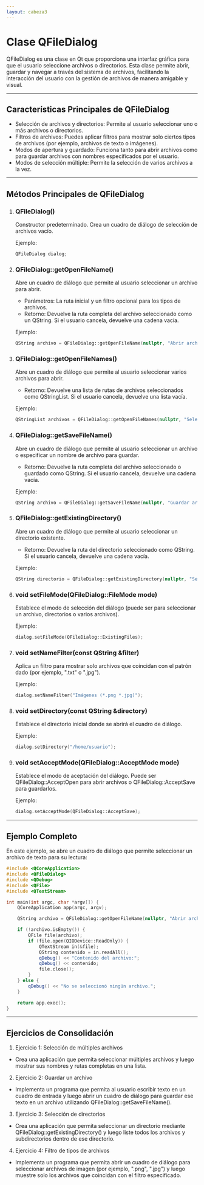 ```yaml
---
layout: cabeza3
---
```


# Clase QFileDialog
QFileDialog es una clase en Qt que proporciona una interfaz gráfica para que el usuario seleccione archivos o directorios. Esta clase permite abrir, guardar y navegar a través del sistema de archivos, facilitando la interacción del usuario con la gestión de archivos de manera amigable y visual.
***
## Características Principales de QFileDialog
- Selección de archivos y directorios: Permite al usuario seleccionar uno o más archivos o directorios.
- Filtros de archivos: Puedes aplicar filtros para mostrar solo ciertos tipos de archivos (por ejemplo, archivos de texto o imágenes).
- Modos de apertura y guardado: Funciona tanto para abrir archivos como para guardar archivos con nombres especificados por el usuario.
- Modos de selección múltiple: Permite la selección de varios archivos a la vez.
***
## Métodos Principales de QFileDialog
1. ### QFileDialog()
    Constructor predeterminado. 
    Crea un cuadro de diálogo de selección de archivos vacío.

    Ejemplo:
    ```cpp
    QFileDialog dialog;
    ```
2. ### QFileDialog::getOpenFileName()
    Abre un cuadro de diálogo que permite al usuario seleccionar un archivo para abrir.
    - Parámetros: La ruta inicial y un filtro opcional para los tipos de archivos.
    - Retorno: Devuelve la ruta completa del archivo seleccionado como un QString. Si el usuario cancela, devuelve una cadena vacía.

    Ejemplo:
    ```cpp
    QString archivo = QFileDialog::getOpenFileName(nullptr, "Abrir archivo", "/home/usuario", "Archivos de texto (*.txt);;Todos los archivos (*)");
    ```
3. ### QFileDialog::getOpenFileNames()
    Abre un cuadro de diálogo que permite al usuario seleccionar varios archivos para abrir.
    - Retorno: Devuelve una lista de rutas de archivos seleccionados como QStringList. Si el usuario cancela, devuelve una lista vacía.

    Ejemplo:
    ```cpp
    QStringList archivos = QFileDialog::getOpenFileNames(nullptr, "Seleccionar archivos", "/home/usuario", "Imágenes (*.png *.jpg);;Todos los archivos (*)");
    ```
4. ### QFileDialog::getSaveFileName()
    Abre un cuadro de diálogo que permite al usuario seleccionar un archivo o especificar un nombre de archivo para guardar.
    - Retorno: Devuelve la ruta completa del archivo seleccionado o guardado como QString. Si el usuario cancela, devuelve una cadena vacía.

    Ejemplo:
    ```cpp
    QString archivo = QFileDialog::getSaveFileName(nullptr, "Guardar archivo", "/home/usuario/documento.txt", "Archivos de texto (*.txt);;Todos los archivos (*)");
    ```
5. ### QFileDialog::getExistingDirectory()
    Abre un cuadro de diálogo que permite al usuario seleccionar un directorio existente.
    - Retorno: Devuelve la ruta del directorio seleccionado como QString. Si el usuario cancela, devuelve una cadena vacía.

    Ejemplo:
    ```cpp
    QString directorio = QFileDialog::getExistingDirectory(nullptr, "Seleccionar directorio", "/home/usuario");
    ```
6. ### void setFileMode(QFileDialog::FileMode mode)
    Establece el modo de selección del diálogo (puede ser para seleccionar un archivo, directorios o varios archivos).

    Ejemplo:
    ```cpp
    dialog.setFileMode(QFileDialog::ExistingFiles);
    ```
7. ### void setNameFilter(const QString &filter)
    Aplica un filtro para mostrar solo archivos que coincidan con el patrón dado (por ejemplo, ".txt" o ".jpg").

    Ejemplo:
    ```cpp
    dialog.setNameFilter("Imágenes (*.png *.jpg)");
    ```
8. ### void setDirectory(const QString &directory)
    Establece el directorio inicial donde se abrirá el cuadro de diálogo.

    Ejemplo:
    ```cpp
    dialog.setDirectory("/home/usuario");
    ```
9. ### void setAcceptMode(QFileDialog::AcceptMode mode)
    Establece el modo de aceptación del diálogo. Puede ser QFileDialog::AcceptOpen para abrir archivos o QFileDialog::AcceptSave para guardarlos.

    Ejemplo:
    ```cpp
    dialog.setAcceptMode(QFileDialog::AcceptSave);
    ```
***
## Ejemplo Completo
En este ejemplo, se abre un cuadro de diálogo que permite seleccionar un archivo de texto para su lectura:
```cpp
#include <QCoreApplication>
#include <QFileDialog>
#include <QDebug>
#include <QFile>
#include <QTextStream>

int main(int argc, char *argv[]) {
    QCoreApplication app(argc, argv);

    QString archivo = QFileDialog::getOpenFileName(nullptr, "Abrir archivo", "/home/usuario", "Archivos de texto (*.txt)");

    if (!archivo.isEmpty()) {
        QFile file(archivo);
        if (file.open(QIODevice::ReadOnly)) {
            QTextStream in(&file);
            QString contenido = in.readAll();
            qDebug() << "Contenido del archivo:";
            qDebug() << contenido;
            file.close();
        }
    } else {
        qDebug() << "No se seleccionó ningún archivo.";
    }

    return app.exec();
}
```
***
## Ejercicios de Consolidación
1.	Ejercicio 1: Selección de múltiples archivos
- Crea una aplicación que permita seleccionar múltiples archivos y luego mostrar sus nombres y rutas completas en una lista.
2.	Ejercicio 2: Guardar un archivo
- Implementa un programa que permita al usuario escribir texto en un cuadro de entrada y luego abrir un cuadro de diálogo para guardar ese texto en un archivo utilizando QFileDialog::getSaveFileName().
3.	Ejercicio 3: Selección de directorios
- Crea una aplicación que permita seleccionar un directorio mediante QFileDialog::getExistingDirectory() y luego liste todos los archivos y subdirectorios dentro de ese directorio.
4.	Ejercicio 4: Filtro de tipos de archivos
- Implementa un programa que permita abrir un cuadro de diálogo para seleccionar archivos de imagen (por ejemplo, ".png", ".jpg") y luego muestre solo los archivos que coincidan con el filtro especificado.

